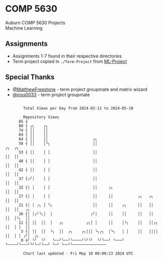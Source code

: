 # COMP 5630
Auburn COMP 5630 Projects  
Machine Learning

## Assignments
- Assignments 1-7 found in their respective directories
- Term project copied in `./Term-Project` from [ML-Project](https://github.com/wumphlett/ML-Project)

## Special Thanks
- [@MatthewFreestone](https://github.com/MatthewFreestone) - term project groupmate and matrix wizard
- [@mss0033](https://github.com/mss0033) - term project groupmate

```

        Total Views per Day from 2024-02-11 to 2024-05-10

        Repository Views
      85 ┼
      80 ┤ ╭╮    ╭╮
      74 ┤ ││    ││
      69 ┤ ││    ││
      64 ┤ ││    ││                    ╭╮
      58 ┤ ││    │╰╮                   ││                            ╭╮  ╭╮
      53 ┤ ││    │ │                   ││                            ││  ││
      48 ┤ ││    │ │                   ││                            ││  ││
      42 ┤ ││    │ │                   ││                            ││  ││
      37 ┤╭╯│    │ │                   ││                            ││  ││
      32 ┤│ │    │ │                   ││     ╭╮                     ││  ││
      27 ┤│ │    │ │                   ││     ││           ╭╮   ╭╮   ││  ││
      21 ┤│ │ ╭╮ │ ╰╮                  ││     ││    ╭╮     ││   ││   ││  ││   ╭╮
      16 ┤│ │╭╯╰╮│  │                 ╭╯│     ││    ││     ││   ││   ││  │╰╮  ││
      11 ┤│ ││  ││  │   ╭╮          ╭╮│ │     ││    │╰╮    ││   ││╭╮ ││  │ │  ││
       5 ┤│ ││  ││  ╰╮  ││  ╭╮    ╭╮│││ ╰╮╭╮  │╰╮   │ │    ││   ││││ ││  │ │ ╭╯│  ╭╮
       0 ┼╯ ╰╯  ╰╯   ╰──╯╰──╯╰────╯╰╯╰╯  ╰╯╰──╯ ╰───╯ ╰────╯╰───╯╰╯╰─╯╰──╯ ╰─╯ ╰──╯╰───────────────

        Chart last updated - Fri May 10 00:00:23 2024 UTC
        
```
